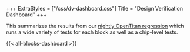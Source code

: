 +++
  ExtraStyles = ["/css/dv-dashboard.css"]
  Title = "Design Verification Dashboard"
+++

This summarizes the results from our [nightly OpenTitan regression](https://reports.opentitan.org/hw/top_earlgrey/dv/summary/latest/report.html) which runs a wide variety of tests for each block as well as a chip-level tests.

{{< all-blocks-dashboard >}}
